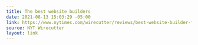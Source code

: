 ```yaml
---
title: The best website builders
date: 2021-08-13 15:03:29 -05:00
link: https://www.nytimes.com/wirecutter/reviews/best-website-builder-for-small-businesses/?utm_source=rss&utm_medium=feed&utm_campaign=RSS%20Feed
source: NYT Wirecutter
layout: link
---
```


